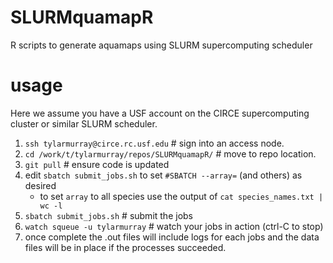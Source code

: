 # SLURMquamapR
R scripts to generate aquamaps using SLURM supercomputing scheduler

# usage
Here we assume you have a USF account on the CIRCE supercomputing cluster or similar SLURM scheduler.

1. `ssh tylarmurray@circe.rc.usf.edu`  # sign into an access node.
2. `cd /work/t/tylarmurray/repos/SLURMquamapR/`  # move to repo location.
3. `git pull`  # ensure code is updated
4. edit `sbatch submit_jobs.sh` to set `#SBATCH --array=` (and others) as desired
    * to set `array` to all species use the output of `cat species_names.txt | wc -l`
6. `sbatch submit_jobs.sh`  # submit the jobs
7. `watch squeue -u tylarmurray`  # watch your jobs in action (ctrl-C to stop)
8. once complete the .out files will include logs for each jobs and the data files will be in place if the processes succeeded.
